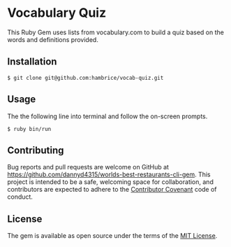 # Vocabulary Quiz

This Ruby Gem uses lists from vocabulary.com to build a quiz based on the words and definitions provided. 

## Installation
 
    $ git clone git@github.com:hambrice/vocab-quiz.git
 
## Usage
The the following line into terminal and follow the on-screen prompts.

    $ ruby bin/run
  
## Contributing

Bug reports and pull requests are welcome on GitHub at https://github.com/dannyd4315/worlds-best-restaurants-cli-gem. This project is intended to be a safe, welcoming space for collaboration, and contributors are expected to adhere to the [Contributor Covenant](contributor-covenant.org) code of conduct.

## License

The gem is available as open source under the terms of the [MIT License](http://opensource.org/licenses/MIT).